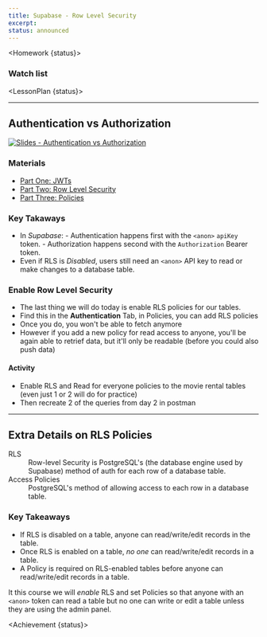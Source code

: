 ```yaml
---
title: Supabase - Row Level Security
excerpt:
status: announced
---
```


<script>
	import Homework from "$lib/components/Homework.svelte";
	import LessonPlan from "$lib/components/LessonPlan.svelte";
	import Achievement from "$lib/components/Achievement.svelte";
</script>

<Homework {status}>

### Watch list

</Homework>

<LessonPlan {status}>

---

<h2>Authentication vs Authorization</h2>

[![Slides - Authentication vs Authorization](/images/slides/authentication-vs-authorization.png)](https://sait-wbdv.github.io/slides/w23/cpnt-200/authentication-authorization.html)

### Materials

- [Part One: JWTs](https://supabase.com/docs/learn/auth-deep-dive/auth-deep-dive-jwts)
- [Part Two: Row Level Security](https://supabase.com/docs/learn/auth-deep-dive/auth-row-level-security)
- [Part Three: Policies](https://supabase.com/docs/learn/auth-deep-dive/auth-policies)

### Key Takaways

- In _Supabase_: - Authentication happens first with the `<anon>` `apiKey` token. - Authorization happens second with the `Authorization` Bearer token.
- Even if RLS is _Disabled_, users still need an `<anon>` API key to read or make changes to a database table.

### Enable Row Level Security

- The last thing we will do today is enable RLS policies for our tables.
- Find this in the **Authentication** Tab, in Policies, you can add RLS policies
- Once you do, you won't be able to fetch anymore
- However if you add a new policy for read access to anyone, you'll be again able to retrief data, but it'll only be readable (before you could also push data)

#### Activity

- Enable RLS and Read for everyone policies to the movie rental tables (even just 1 or 2 will do for practice)
- Then recreate 2 of the queries from day 2 in postman

---

<h2>Extra Details on RLS Policies</h2>

<dl>
	<dt>RLS</dt>
	<dd>Row-level Security is PostgreSQL's (the database engine used by Supabase) method of auth for each row of a database table.</dd>
	<dt>Access Policies</dt>
	<dd>PostgreSQL's method of allowing access to each row in a database table.</dd>
</dl>

### Key Takeaways

- If RLS is disabled on a table, anyone can read/write/edit records in the table.
- Once RLS is enabled on a table, _no one_ can read/write/edit records in a table.
- A Policy is required on RLS-enabled tables before anyone can read/write/edit records in a table.

It this course we will _enable_ RLS and set Policies so that anyone with an `<anon>` token can read a table but no one can write or edit a table unless they are using the admin panel.

</LessonPlan>

<Achievement {status}>

</Achievement>
